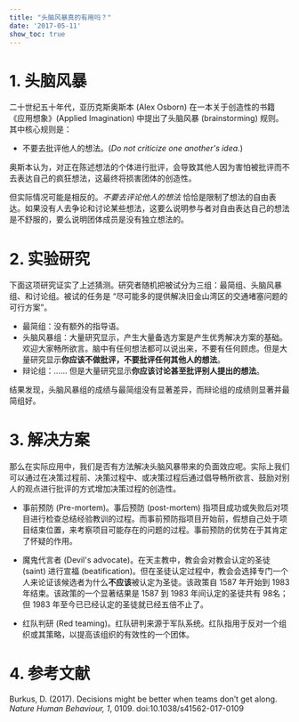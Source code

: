 ```yaml
---
title: "头脑风暴真的有用吗？"
date: '2017-05-11'
show_toc: true
---
```


# 1. 头脑风暴

二十世纪五十年代，亚历克斯奥斯本 (Alex Osborn) 在一本关于创造性的书籍《应用想象》(Applied Imagination) 中提出了头脑风暴 (brainstorming) 规则。其中核心规则是：

- 不要去批评他人的想法。(*Do not criticize one another's idea.*)

奥斯本认为，对正在陈述想法的个体进行批评，会导致其他人因为害怕被批评而不去表达自己的疯狂想法，这最终将损害团体的创造性。

但实际情况可能是相反的。*不要去评论他人的想法* 恰恰是限制了想法的自由表达。如果没有人去争论和讨论某些想法，这要么说明参与者对自由表达自己的想法是不舒服的，要么说明团体成员是没有独立想法的。

# 2. 实验研究

下面这项研究证实了上述猜测。研究者随机把被试分为三组：最简组、头脑风暴组、和讨论组。被试的任务是 “尽可能多的提供解决旧金山湾区的交通堵塞问题的可行方案”。

- 最简组：没有额外的指导语。
- 头脑风暴组：大量研究显示，产生大量备选方案是产生优秀解决方案的基础。欢迎大家畅所欲言。脑中有任何想法都可以说出来，不要有任何顾虑。但是大量研究显示**你应该不做批评，不要批评任何其他人的想法**。
- 辩论组：...... 但是大量研究显示**你应该讨论甚至批评别人提出的想法**。

结果发现，头脑风暴组的成绩与最简组没有显著差异，而辩论组的成绩则显著并最简组好。

# 3. 解决方案

那么在实际应用中，我们是否有方法解决头脑风暴带来的负面效应呢。实际上我们可以通过在决策过程前、决策过程中、或决策过程后通过倡导畅所欲言、鼓励对别人的观点进行批评的方式增加决策过程的创造性。

- 事前预防 (Pre-mortem)。事后预防 (post-mortem) 指项目成功或失败后对项目进行检查总结经验教训的过程。而事前预防指项目开始前，假想自己处于项目结束位置，来考察项目可能存在的问题的过程。事前预防的优势在于其肯定了怀疑的作用。

- 魔鬼代言者 (Devil's advocate)。在天主教中，教会会对教会认定的圣徒 (saint) 进行宣福 (beatification)。但在圣徒认定过程中，教会会选择专门一个人来论证该候选者为什么**不应该**被认定为圣徒。该政策自 1587 年开始到 1983 年结束。该政策的一个显著结果是 1587 到 1983 年间认定的圣徒共有 98名；但 1983 年至今已已经认定的圣徒就已经五倍不止了。

- 红队判研 (Red teaming)。红队研判来源于军队系统。红队指用于反对一个组织或其策略，以提高该组织的有效性的一个团体。

# 4. 参考文献

Burkus, D. (2017). Decisions might be better when teams don’t get along. *Nature Human Behaviour, 1*, 0109. doi:10.1038/s41562-017-0109
